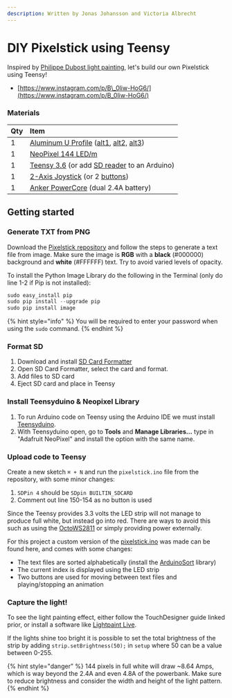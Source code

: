 ```yaml
---
description: Written by Jonas Johansson and Victoria Albrecht
---
```


# DIY Pixelstick using Teensy

Inspired by [Philippe Dubost light painting](https://www.youtube.com/watch?v=Hau4WGgDPHA), let's build our own Pixelstick using Teensy!

* [https://www.instagram.com/p/B\_0liw-HoG6/](https://www.instagram.com/p/B_0liw-HoG6/)

### Materials

| Qty | Item |
| :--- | :--- |
| 1 | [Aluminum U Profile](https://www.xcen.se/aluprofil-uprofil-hog-alu) \([alt1](https://www.kjell.com/se/produkter/hem-kontor-fritid/belysning/led-lister/nextec/nextec-aluminiumprofil-utanpaliggande-for-led-lister-p36321), [alt2,](https://www.ebay.com/itm/1-10m-LED-Aluminium-Profil-Abdeckung-Clips-Endkappen-Alu-Schiene/231960996121) [alt3](https://www.led-tejp.se/aluprofil-uprofil-lag)\) |
| 1 | [NeoPixel 144 LED/m](https://www.adafruit.com/product/1506) |
| 1 | [Teensy 3.6](https://www.pjrc.com/store/teensy36.html) \(or add [SD reader](https://www.adafruit.com/product/254) to an Arduino\) |
| 1 | [2-Axis Joystick](https://www.adafruit.com/product/444) \(or 2 [buttons](https://www.adafruit.com/product/1119)\) |
| 1 | [Anker PowerCore](https://www.anker.com/products/variant/powercore-20100/A1271012) \(dual 2.4A battery\) |

## Getting started

### Generate TXT from PNG

Download the [Pixelstick repository](https://github.com/LucasBerbesson/pixelstick) and follow the steps to generate a text file from image. Make sure the image is **RGB** with a **black** \(\#000000\) background and **white** \(\#FFFFFF\) text. Try to avoid varied levels of opacity.

To install the Python Image Library do the following in the Terminal \(only do line 1-2 if Pip is not installed\):

```python
sudo easy_install pip
sudo pip install --upgrade pip
sudo pip install image
```

{% hint style="info" %}
You will be required to enter your password when using the `sudo` command.
{% endhint %}

### Format SD

1. Download and install [SD Card Formatter](https://www.sdcard.org/downloads/formatter/)
2. Open SD Card Formatter, select the card and format.
3. Add files to SD card
4. Eject SD card and place in Teensy

### Install Teensyduino & Neopixel Library

1. To run Arduino code on Teensy using the Arduino IDE we must install [Teensyduino](https://www.pjrc.com/teensy/td_download.html).
2. With Teensyduino open, go to **Tools** and **Manage Libraries…** type in "Adafruit NeoPixel" and install the option with the same name.

### Upload code to Teensy

Create a new sketch `⌘ + N` and run the `pixelstick.ino` file from the repository, with some minor changes:

1. `SDPin 4` should be `SDpin BUILTIN_SDCARD` 
2. Comment out line 150-154 as no button is used

Since the Teensy provides 3.3 volts the LED strip will not manage to produce full white, but instead go into red. There are ways to avoid this such as using the [OctoWS2811](https://www.pjrc.com/teensy/td_libs_OctoWS2811.html) or simply providing power externally.

For this project a custom version of the [pixelstick.ino](https://github.com/jonasjohansson/pixelstick) was made can be found here, and comes with some changes:

* The text files are sorted alphabetically \(install the [ArduinoSort](https://github.com/emilv/ArduinoSort) library\)
* The current index is displayed using the LED strip
* Two buttons are used for moving between text files and playing/stopping an animation

### Capture the light!

To see the light painting effect, either follow the TouchDesigner guide linked prior, or install a software like [Lightpaint Live](https://lightpaintlive.com/).

If the lights shine too bright it is possible to set the total brightness of the strip by adding `strip.setBrightness(50);` in `setup` where 50 can be a value between 0-255.

{% hint style="danger" %}
144 pixels in full white will draw ~8.64 Amps, which is way beyond the 2.4A and even 4.8A of the powerbank. Make sure to reduce brightness and consider the width and height of the light pattern.
{% endhint %}

